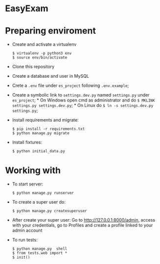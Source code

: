 # EasyExam


# Preparing enviroment

* Create and activate a virtualenv

	```
	$ virtualenv -p python3 env
	$ source env/bin/activate
	```

* Clone this repository
* Create a database and user in MySQL 
* Crete a `.env` file under `es_project` following `.env.example`;
* Create a symbolic link to `settings.dev.py` named `settings.py` under `es_project`;
      * On Windows open cmd as administrator and do `$ MKLINK settings.py settings.dev.py`;
      * On Linux do `$ ln -s settings.dev.py settings.py`;

* Install requirements and migrate:

	```
	$ pip install -r requirements.txt
	$ python manage.py migrate
	```

* Install fixtures:
	```
	$ python initial_data.py
	```


# Working with

* To start server:
	```
	$ python manage.py runserver
	```


* To create a super user do:

	```
	$ python manage.py createsuperuser
	```


* After create your super user:
Go to http://127.0.0.1:8000/admin, access with your credentials, go to Profiles and create a profile linked to your admin account


* To run tests:

	```
	$ python manage.py  shell
	$ from tests.web import *
	$ init()
	```



